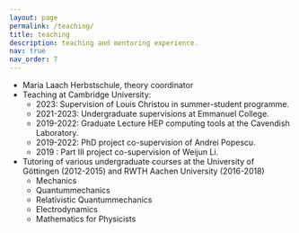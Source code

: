 ```yaml
---
layout: page
permalink: /teaching/
title: teaching
description: teaching and mentoring experience.
nav: true
nav_order: 7
---
```


<ul>

<li> Maria Laach Herbstschule, theory coordinator </li>
<li> Teaching at Cambridge University:
  <ul>
   <li> 2023: Supervision of Louis Christou in summer-student programme. </li>
   <li> 2021-2023: Undergraduate supervisions at Emmanuel College. </li>
   <li> 2019-2022: Graduate Lecture HEP computing tools at the Cavendish Laboratory.</li>
   <li> 2019-2022: PhD project co-supervision of Andrei Popescu.</li>
   <li> 2019 : Part III project co-supervision of Weijun Li.</li>
  </ul>
  </li>
<li> Tutoring of various undergraduate courses at the University of Göttingen (2012-2015) and RWTH Aachen University (2016-2018)
  <ul>
   <li> Mechanics </li>
   <li> Quantummechanics </li>
   <li> Relativistic Quantummechanics </li>
   <li> Electrodynamics </li>
   <li> Mathematics for Physicists </li>
  </ul>
  </li>
</ul>
